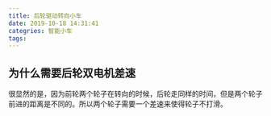 ```yaml
---
title: 后轮驱动转向小车
date: 2019-10-18 14:31:41
categries: 智能小车
tags:
---
```


## 为什么需要后轮双电机差速

 很显然的是，因为前轮两个轮子在转向的时候，后轮走同样的时间，但是两个轮子前进的距离是不同的。所以两个轮子需要一个差速来使得轮子不打滑。

 
